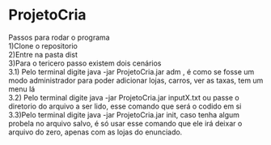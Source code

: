# ProjetoCria
Passos para rodar o programa <br>
1)Clone o repositorio <br>
2)Entre na pasta dist <br>
3)Para o tericero passo existem dois cenários <br>
3.1) Pelo terminal digite java -jar ProjetoCria.jar adm , é como se fosse um modo administrador para poder adicionar lojas, carros, ver as taxas, tem um menu lá <br>
3.2) Pelo terminal digite java -jar ProjetoCria.jar inputX.txt ou passe o diretorio do arquivo a ser lido, esse comando que será o codido em si <br>
3.3)Pelo terminal digite java -jar ProjetoCria.jar init, caso tenha algum probela no arquivo salvo, é só usar esse comando que ele irá deixar o arquivo do zero, apenas com as lojas do enunciado.
